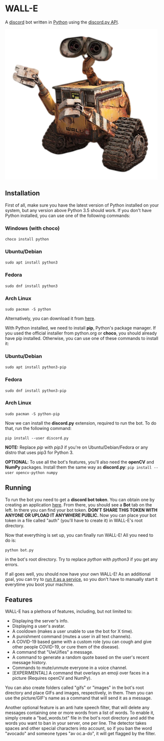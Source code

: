 # WALL-E

A [discord](https://discord.com) bot written in [Python](https://www.python.org) using the [discord.py API](https://discordpy.readthedocs.io/en/latest/api.html).

![WALL-E](db/WALL-E.png)

## Installation

First of all, make sure you have the latest version of Python installed on your system, but any version above Python 3.5 should work. If you don't have Python installed, you can use one of the following commands:

### Windows (with choco)

`choco install python`

### Ubuntu/Debian

`sudo apt install python3`

### Fedora

`sudo dnf install python3`

### Arch Linux

`sudo pacman -S python`

Alternatively, you can download it from [here](https://www.python.org/downloads/).

With Python installed, we need to install **pip**, Python's package manager. If you used the official installer from python.org or **choco**, you should already have pip installed. Otherwise, you can use one of these commands to install it:

### Ubuntu/Debian

`sudo apt install python3-pip`

### Fedora

`sudo dnf install python3-pip`

### Arch Linux

`sudo pacman -S python-pip`

Now we can install the **discord.py<span></span>** extension, required to run the bot. To do that, run the following command:

`pip install --user discord.py`

**NOTE:** Replace *pip* with *pip3* if you're on Ubuntu/Debian/Fedora or any distro that uses pip3 for Python 3.

**OPTIONAL**: To use all the bot's features, you'll also need the **openCV** and **NumPy** packages. Install them the same way as **discord.py<span></span>**: `pip install --user opencv-python numpy`

## Running

To run the bot you need to get a **discord bot token**. You can obtain one by creating an application [here](https://discord.com/developers/applications). From there, you should see a **Bot** tab on the left. In there you can find your bot token. **DON'T SHARE THIS TOKEN WITH ANYONE OR UPLOAD IT ANYWHERE PUBLIC.** Now you can place your bot token in a file called "auth" (you'll have to create it) in WALL-E's root directory.

Now that everything is set up, you can finally run WALL-E! All you need to do is:

`python bot.py`

in the bot's root directory. Try to replace *python* with *python3* if you get any errors.

If all goes well, you should now have your own WALL-E! As an additional goal, you can try to [run it as a service](https://medium.com/@benmorel/creating-a-linux-service-with-systemd-611b5c8b91d6), so you don't have to manually start it everytime you boot your machine.

## Features

WALL-E has a plethora of features, including, but not limited to:

- Displaying the server's info.
- Displaying a user's avatar.
- A cooldown (makes a user unable to use the bot for X time).
- A punishment command (mutes a user in all text channels).
- A COVID-19 based game with a custom role (you can cough and give other people COVID-19, or cure them of the disease).
- A command that "UwUifies" a message.
- A command to generate a random quote based on the user's recent message history.
- Commands to mute/unmute everyone in a voice channel.
- [EXPERIMENTAL] A command that overlays an emoji over faces in a picture (Requires openCV and NumPy).

You can also create folders called "gifs" or "images" in the bot's root directory and place GIFs and images, respectively, in them. Then you can use the picture/GIF's name as a command that will send it as a message.

Another optional feature is an anti hate speech filter, that will delete any messages containing one or more words from a list of words. To enable it, simply create a "bad_words.txt" file in the bot's root directory and add the words you want to ban in your server, one per line. The detector takes spaces and other special characters into account, so if you ban the word "avocado" and someone types "av oc.a-do", it will get flagged by the filter.


